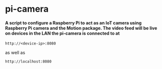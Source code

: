 # pi-camera

#### A script to configure a Raspberry Pi to act as an IoT camera using Raspberry Pi camera and the Motion package. The video feed will be live on devices in the LAN the pi-camera is connected to at 
`
http://<device-ip>:8080
`

as well as 

`
http://localhost:8080
`
